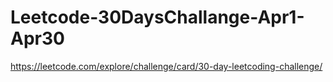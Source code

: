 # Leetcode-30DaysChallange-Apr1-Apr30
https://leetcode.com/explore/challenge/card/30-day-leetcoding-challenge/
